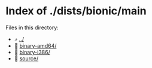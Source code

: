 
# Index of ./dists/bionic/main
Files in this directory:
- :arrow_heading_up: [../](../)
- :file_folder: [binary-amd64/](binary-amd64/)
- :file_folder: [binary-i386/](binary-i386/)
- :file_folder: [source/](source/)
